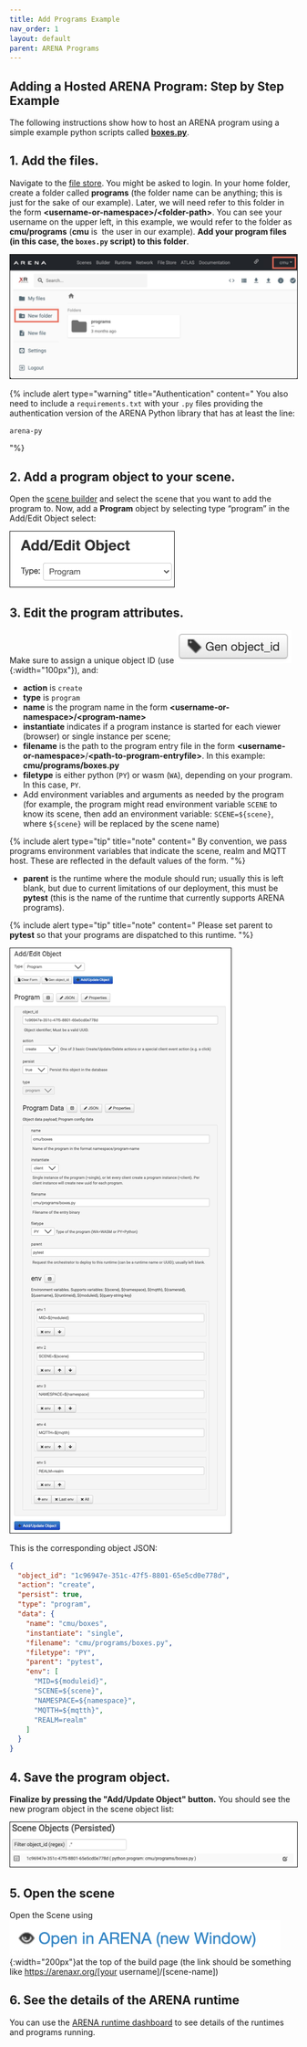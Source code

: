 ```yaml
---
title: Add Programs Example
nav_order: 1
layout: default
parent: ARENA Programs
---
```


## Adding a Hosted ARENA Program: Step by Step Example

The following instructions show how to host an ARENA program using a simple example python scripts called [**boxes.py**](https://arenaxr.org/store/users/wiselab/py/boxes/boxes.py).

## 1. Add the files.

Navigate to the [file store](https://arenaxr.org/files). You might be asked to login. In your home folder, create a folder called **programs** (the folder name can be anything; this is just for the sake of our example). Later, we will need refer to this folder in the form **\<username-or-namespace\>/\<folder-path\>**. You can see your username on the upper left, in this example, we would refer to the folder as **cmu/programs** (**cmu** is  the user in our example). **Add your program files (in this case, the `boxes.py` script) to this folder**.

<img src="/assets/img/programs/filestore-userhome.jpg"
style="border:1px solid;" />

{% include alert type="warning" title="Authentication" content="
You also need to include a `requirements.txt` with your `.py` files providing the authentication version of the ARENA Python library that has at least the line:
```
arena-py
```
"%}

## 2. Add a program object to your scene.

Open the [scene builder](/content/overview/build) and select the scene that you want to add the program to. Now, add a **Program** object by selecting type “program” in the Add/Edit Object select:

<img src="/assets/img/programs/image7.png"
style="width:3in;border:1px solid;" />

## 3. Edit the program attributes.

Make sure to assign a unique object ID (use ![](/assets/img/programs/image8.png){:width="100px"}), and:

- **action** is `create`
- **type** is `program`
- **name** is the program name in the form **\<username-or-namespace\>/\<program-name\>**
- **instantiate** indicates if a program instance is started for each viewer (browser) or single instance per scene;
- **filename** is the path to the program entry file in the form **\<username-or-namespace\>**/**\<path-to-program-entryfile\>**. In this example: **cmu/programs/boxes.py**
- **filetype** is either python (`PY`) or wasm (`WA`), depending on your program. In this case, `PY`.
- Add environment variables and arguments as needed by the program (for example, the program might read environment variable `SCENE` to know its scene, then add an environment variable: `SCENE=${scene}`, where `${scene}` will be replaced by the scene name)

{% include alert type="tip" title="note" content="
By convention, we pass programs environment variables that indicate the scene, realm and MQTT host. These are reflected in the default values of the form.
"%}

- **parent** is the runtime where the module should run; usually this is left blank, but due to current limitations of our deployment, this must be **pytest** (this is the name of the runtime that currently supports ARENA programs).

{% include alert type="tip" title="note" content="
Please set parent to **pytest** so that your programs are dispatched to this runtime.
"%}

<img src="/assets/img/programs/image6.png"
style="width=80%;border:1px solid;" />

This is the corresponding object JSON:

```json
{
  "object_id": "1c96947e-351c-47f5-8801-65e5cd0e778d",
  "action": "create",
  "persist": true,
  "type": "program",
  "data": {
    "name": "cmu/boxes",
    "instantiate": "single",
    "filename": "cmu/programs/boxes.py",
    "filetype": "PY",
    "parent": "pytest",
    "env": [
      "MID=${moduleid}",
      "SCENE=${scene}",
      "NAMESPACE=${namespace}",
      "MQTTH=${mqtth}",
      "REALM=realm"
    ]
  }
}
```

## 4. Save the program object.

**Finalize by pressing the "Add/Update Object" button.** You should see the new program object in the scene object list:

<img src="/assets/img/programs/image3.png"
style="width=80%;border:1px solid;" />

## 5. Open the scene

Open the Scene using ![](/assets/img/programs/image9.png){:width="200px"}at the top of the build page (the link should be something like https://arenaxr.org/[your username]/\[scene-name\])

## 6. See the details of the ARENA runtime

You can use the [ARENA runtime dashboard](https://arenaxr.org/programs/) to see details of the runtimes and programs running.
